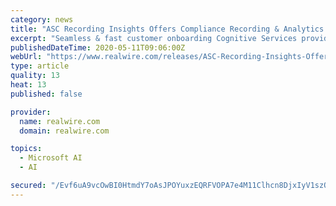 ```yaml
---
category: news
title: "ASC Recording Insights Offers Compliance Recording & Analytics for Microsoft Teams"
excerpt: "Seamless & fast customer onboarding Cognitive Services provide comprehensive analytics for the entire communication WealthVest uses the native app to fulfill compliance requirements Hösbach, May 11, 2"
publishedDateTime: 2020-05-11T09:06:00Z
webUrl: "https://www.realwire.com/releases/ASC-Recording-Insights-Offers-Compliance-Recording-Analytics"
type: article
quality: 13
heat: 13
published: false

provider:
  name: realwire.com
  domain: realwire.com

topics:
  - Microsoft AI
  - AI

secured: "/Evf6uA9vcOwBI0HtmdY7oAsJPOYuxzEQRFVOPA7e4M11Clhcn8DjxIyV1szOaIaK2ae5DoZXuWJDTeNo+MdqHCE0RMc0a2/HI1phBh6FlkzKXNxN78rFdn1LSF5pPzjQL/9MmUyuE0tI6tsK3MGgpow87BC+w4AeMjveQEU/tBigXebh3aq6WYIUd18uyxC4MHDdaWRMSI98PJjYTEykwtyIrV+VFGYFeAvpy1uW4BfNJbOUZ8aT+w8DKDb07vfX8I0mnA3c10++cQNq4GENa7AGypM/+vZO1D/mSfPwoh/pZeUYfoMZ+bDc7DlMby+;4b8fNYrZqAZm8yD0WwD5zg=="
---
```


